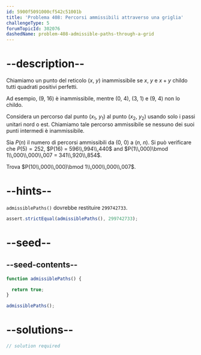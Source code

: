 ```yaml
---
id: 5900f5091000cf542c51001b
title: 'Problema 408: Percorsi ammissibili attraverso una griglia'
challengeType: 5
forumTopicId: 302076
dashedName: problem-408-admissible-paths-through-a-grid
---
```


# --description--

Chiamiamo un punto del reticolo ($x$, $y$) inammissibile se $x$, $y$ e $x + y$ childo tutti quadrati positivi perfetti.

Ad esempio, (9, 16) è inammissibile, mentre (0, 4), (3, 1) e (9, 4) non lo childo.

Considera un percorso dal punto ($x_1$, $y_1$) al punto ($x_2$, $y_2$) usando solo i passi unitari nord o est. Chiamiamo tale percorso ammissibile se nessuno dei suoi punti intermedi è inammissibile.

Sia $P(n)$ il numero di percorsi ammissibili da (0, 0) a ($n$, $n$). Si può verificare che $P(5) = 252$, $P(16) = 596\\,994\\,440$ and $P(1\\,000)\bmod 1\\,000\\,000\\,007 = 341\\,920\\,854$.

Trova $P(10\\,000\\,000)\bmod 1\\,000\\,000\\,007$.

# --hints--

`admissiblePaths()` dovrebbe restituire `299742733`.

```js
assert.strictEqual(admissiblePaths(), 299742733);
```

# --seed--

## --seed-contents--

```js
function admissiblePaths() {

  return true;
}

admissiblePaths();
```

# --solutions--

```js
// solution required
```
